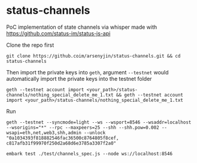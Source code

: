 # status-channels

PoC implementation of state channels via whisper made with https://github.com/status-im/status-js-api  
 
Clone the repo first
```
git clone https://github.coim/arsenyjin/status-channels.git && cd status-channels
```
Then import the private keys into `geth`, argument `--testnet` would automatically import the private keys into the testnet folder
```
geth --testnet account import <your_path>/status-channels/nothing_special_delete_me_1.txt && geth --testnet account import <your_path>/status-channels/nothing_special_delete_me_1.txt
```



Run 

```
geth --testnet --syncmode=light --ws --wsport=8546 --wsaddr=localhost --wsorigins="*" --rpc --maxpeers=25 --shh --shh.pow=0.002 --wsapi=eth,net,web3,shh,admin --unlock "0a1034393f818882546fac36500c8764805f8cef, c817afb31f99970f250d2a68d6e3785a3307f2a0"
```

```
embark test ./test/channels_spec.js --node ws://localhost:8546
```
